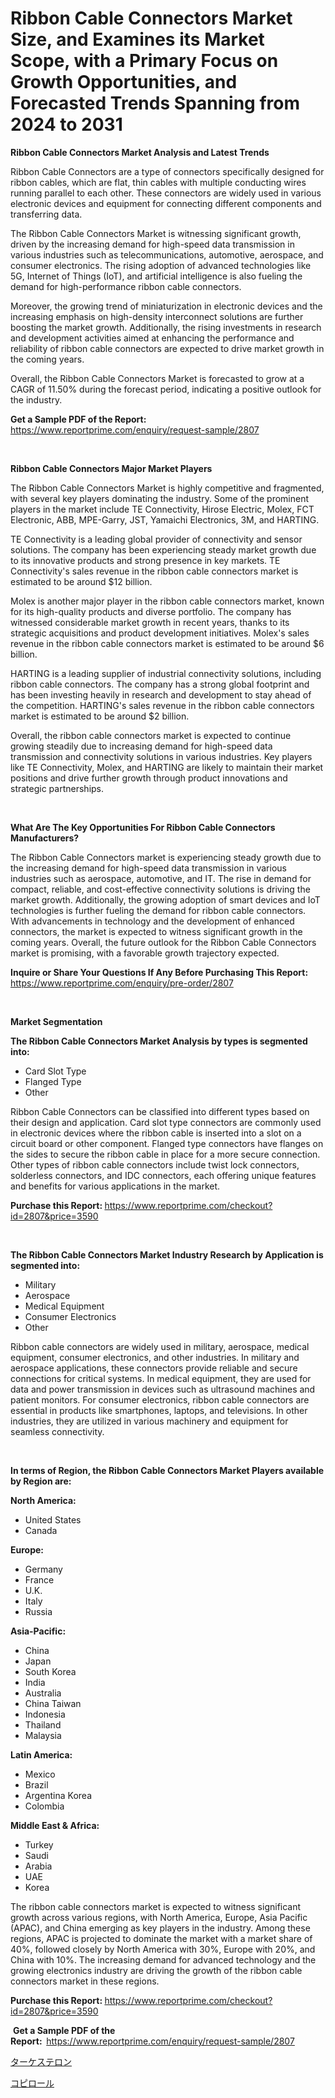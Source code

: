 <p><h1>Ribbon Cable Connectors Market Size, and Examines its Market Scope, with a Primary Focus on Growth Opportunities, and Forecasted Trends Spanning from 2024 to 2031</h1></p><p><strong>Ribbon Cable Connectors Market Analysis and Latest Trends</strong></p>
<p><p>Ribbon Cable Connectors are a type of connectors specifically designed for ribbon cables, which are flat, thin cables with multiple conducting wires running parallel to each other. These connectors are widely used in various electronic devices and equipment for connecting different components and transferring data.</p><p>The Ribbon Cable Connectors Market is witnessing significant growth, driven by the increasing demand for high-speed data transmission in various industries such as telecommunications, automotive, aerospace, and consumer electronics. The rising adoption of advanced technologies like 5G, Internet of Things (IoT), and artificial intelligence is also fueling the demand for high-performance ribbon cable connectors.</p><p>Moreover, the growing trend of miniaturization in electronic devices and the increasing emphasis on high-density interconnect solutions are further boosting the market growth. Additionally, the rising investments in research and development activities aimed at enhancing the performance and reliability of ribbon cable connectors are expected to drive market growth in the coming years.</p><p>Overall, the Ribbon Cable Connectors Market is forecasted to grow at a CAGR of 11.50% during the forecast period, indicating a positive outlook for the industry.</p></p>
<p><strong>Get a Sample PDF of the Report:&nbsp;</strong> <a href="https://www.reportprime.com/enquiry/request-sample/2807">https://www.reportprime.com/enquiry/request-sample/2807</a></p>
<p>&nbsp;</p>
<p><strong>Ribbon Cable Connectors Major Market Players</strong></p>
<p><p>The Ribbon Cable Connectors Market is highly competitive and fragmented, with several key players dominating the industry. Some of the prominent players in the market include TE Connectivity, Hirose Electric, Molex, FCT Electronic, ABB, MPE-Garry, JST, Yamaichi Electronics, 3M, and HARTING.</p><p>TE Connectivity is a leading global provider of connectivity and sensor solutions. The company has been experiencing steady market growth due to its innovative products and strong presence in key markets. TE Connectivity's sales revenue in the ribbon cable connectors market is estimated to be around $12 billion.</p><p>Molex is another major player in the ribbon cable connectors market, known for its high-quality products and diverse portfolio. The company has witnessed considerable market growth in recent years, thanks to its strategic acquisitions and product development initiatives. Molex's sales revenue in the ribbon cable connectors market is estimated to be around $6 billion.</p><p>HARTING is a leading supplier of industrial connectivity solutions, including ribbon cable connectors. The company has a strong global footprint and has been investing heavily in research and development to stay ahead of the competition. HARTING's sales revenue in the ribbon cable connectors market is estimated to be around $2 billion.</p><p>Overall, the ribbon cable connectors market is expected to continue growing steadily due to increasing demand for high-speed data transmission and connectivity solutions in various industries. Key players like TE Connectivity, Molex, and HARTING are likely to maintain their market positions and drive further growth through product innovations and strategic partnerships.</p></p>
<p>&nbsp;</p>
<p><strong>What Are The Key Opportunities For Ribbon Cable Connectors Manufacturers?</strong></p>
<p><p>The Ribbon Cable Connectors market is experiencing steady growth due to the increasing demand for high-speed data transmission in various industries such as aerospace, automotive, and IT. The rise in demand for compact, reliable, and cost-effective connectivity solutions is driving the market growth. Additionally, the growing adoption of smart devices and IoT technologies is further fueling the demand for ribbon cable connectors. With advancements in technology and the development of enhanced connectors, the market is expected to witness significant growth in the coming years. Overall, the future outlook for the Ribbon Cable Connectors market is promising, with a favorable growth trajectory expected.</p></p>
<p><strong>Inquire or Share Your Questions If Any Before Purchasing This Report:</strong> <a href="https://www.reportprime.com/enquiry/pre-order/2807">https://www.reportprime.com/enquiry/pre-order/2807</a></p>
<p>&nbsp;</p>
<p><strong>Market Segmentation</strong></p>
<p><strong>The Ribbon Cable Connectors Market Analysis by types is segmented into:</strong></p>
<p><ul><li>Card Slot Type</li><li>Flanged Type</li><li>Other</li></ul></p>
<p><p>Ribbon Cable Connectors can be classified into different types based on their design and application. Card slot type connectors are commonly used in electronic devices where the ribbon cable is inserted into a slot on a circuit board or other component. Flanged type connectors have flanges on the sides to secure the ribbon cable in place for a more secure connection. Other types of ribbon cable connectors include twist lock connectors, solderless connectors, and IDC connectors, each offering unique features and benefits for various applications in the market.</p></p>
<p><strong>Purchase this Report:&nbsp;</strong><a href="https://www.reportprime.com/checkout?id=2807&price=3590">https://www.reportprime.com/checkout?id=2807&price=3590</a></p>
<p>&nbsp;</p>
<p><strong>The Ribbon Cable Connectors Market Industry Research by Application is segmented into:</strong></p>
<p><ul><li>Military</li><li>Aerospace</li><li>Medical Equipment</li><li>Consumer Electronics</li><li>Other</li></ul></p>
<p><p>Ribbon cable connectors are widely used in military, aerospace, medical equipment, consumer electronics, and other industries. In military and aerospace applications, these connectors provide reliable and secure connections for critical systems. In medical equipment, they are used for data and power transmission in devices such as ultrasound machines and patient monitors. For consumer electronics, ribbon cable connectors are essential in products like smartphones, laptops, and televisions. In other industries, they are utilized in various machinery and equipment for seamless connectivity.</p></p>
<p>&nbsp;</p>
<p><strong>In terms of Region, the Ribbon Cable Connectors Market Players available by Region are:</strong></p>
<p>
    <p> <strong> North America: </strong>
        <ul>
            <li>United States</li>
            <li>Canada</li>
        </ul>
        </p> 
    <p> <strong> Europe: </strong>
        <ul>
            <li>Germany</li>
            <li>France</li>
            <li>U.K.</li>
            <li>Italy</li>
            <li>Russia</li>
        </ul>
        </p> 
    <p> <strong> Asia-Pacific: </strong>
        <ul>
            <li>China</li>
            <li>Japan</li>
            <li>South Korea</li>
            <li>India</li>
            <li>Australia</li>
            <li>China Taiwan</li>
            <li>Indonesia</li>
            <li>Thailand</li>
            <li>Malaysia</li>
        </ul>
        </p> 
    <p> <strong> Latin America: </strong>
        <ul>
            <li>Mexico</li>
            <li>Brazil</li>
            <li>Argentina Korea</li>
            <li>Colombia</li>
        </ul>
        </p> 
    <p> <strong> Middle East & Africa: </strong>
        <ul>
            <li>Turkey</li>
            <li>Saudi</li>
            <li>Arabia</li>
            <li>UAE</li>
            <li>Korea</li>
        </ul>
    </p>
    </p>
<p><p>The ribbon cable connectors market is expected to witness significant growth across various regions, with North America, Europe, Asia Pacific (APAC), and China emerging as key players in the industry. Among these regions, APAC is projected to dominate the market with a market share of 40%, followed closely by North America with 30%, Europe with 20%, and China with 10%. The increasing demand for advanced technology and the growing electronics industry are driving the growth of the ribbon cable connectors market in these regions.</p></p>
<p><strong>Purchase this Report: </strong><a href="https://www.reportprime.com/checkout?id=2807&price=3590">https://www.reportprime.com/checkout?id=2807&price=3590</a></p>
<p>&nbsp;<strong>Get a Sample PDF of the Report:&nbsp;&nbsp;</strong><a href="https://www.reportprime.com/enquiry/request-sample/2807">https://www.reportprime.com/enquiry/request-sample/2807</a></p>
<p><strong></strong></p>
<p><p><a href="https://github.com/EstaSprer20231/Market-Research-Report-List-1/blob/main/166276312393.md">ターケステロン</a></p><p><a href="https://github.com/vlcostes/Market-Research-Report-List-1/blob/main/578793712392.md">コピロール</a></p></p>